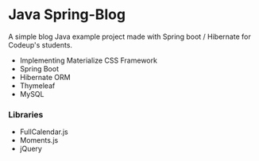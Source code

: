 # Java Spring-Blog
A simple blog Java example project made with Spring boot / Hibernate for Codeup's students.

- Implementing Materialize CSS Framework
- Spring Boot
- Hibernate ORM
- Thymeleaf
- MySQL
 
### Libraries

- FullCalendar.js
- Moments.js
- jQuery
